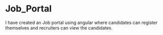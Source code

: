 # Job_Portal
I have created an Job portal using angular where candidates can register themselves and recruiters can view the candidates.
